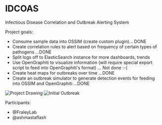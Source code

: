 IDCOAS
======

Infectious Disease Correlation and Outbreak Alerting System

Project goals:
+ Consume sample data into OSSIM (create custom plugin)... DONE
+ Create correlation rules to alert based on frequency of certain types of pathogens ...DONE
+ Split logs off to ElasticSearch instance for more dashboards, trends
+ Use OpenGraphiti to visualize information (will require special export script to feed into OpenGraphiti's format) … Not done :-(
+ Create heat maps for outbreaks over time ...DONE
+ Create an outbreak simulator to generate detection events for feeding into OSSIM and OpenGraphiti ...DONE

![Project Drawing](https://raw.github.com/ashmastaflash/IDCOAS/master/ProjectDrawing.jpg)
![Initial Outbreak](https://raw.github.com/ashmastaflash/IDCOAS/master/prettystuff/Screenshots/InitialOutbreak.png)

Participants:
+ @FraleyLab
+ @ashmastaflash
  
  
